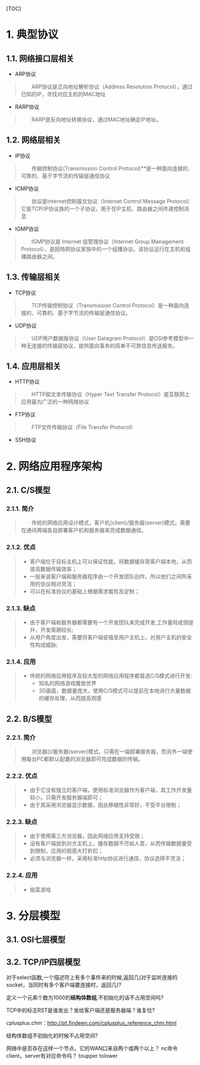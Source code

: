 [TOC]

# 1. 典型协议

## 1.1. 网络接口层相关

- ARP协议
  
> &emsp;&emsp;ARP协议是正向地址解析协议（Address Resolution Protocol），通过已知的IP，寻找对应主机的MAC地址

- RARP协议
  
> &emsp;&emsp;RARP是反向地址转换协议，通过MAC地址确定IP地址。

## 1.2. 网络层相关

- IP协议
  
> &emsp;&emsp;传输控制协议(Transmission Control Protocol)**是一种面向连接的、可靠的、基于字节流的传输层通信协议

- ICMP协议
  
> &emsp;&emsp;协议是Internet控制报文协议（Internet Control Message Protocol）它是TCP/IP协议族的一个子协议，用于在IP主机、路由器之间传递控制消息

- IGMP协议
  
> &emsp;&emsp;IGMP协议是 Internet 组管理协议（Internet Group Management Protocol），是因特网协议家族中的一个组播协议。该协议运行在主机和组播路由器之间。

## 1.3. 传输层相关

- TCP协议
  
> &emsp;&emsp;TCP传输控制协议（Transmission Control Protocol）是一种面向连接的、可靠的、基于字节流的传输层通信协议。

- UDP协议
  
> &emsp;&emsp;UDP用户数据报协议（User Datagram Protocol）是OSI参考模型中一种无连接的传输层协议，提供面向事务的简单不可靠信息传送服务。

## 1.4. 应用层相关

- HTTP协议
  
> &emsp;&emsp;HTTP超文本传输协议（Hyper Text Transfer Protocol）是互联网上应用最为广泛的一种网络协议

- FTP协议
  
> &emsp;&emsp;FTP文件传输协议（File Transfer Protocol）

- SSH协议

# 2. 网络应用程序架构

## 2.1. C/S模型

### 2.1.1. 简介
> &emsp;&emsp;传统的网络应用设计模式，客户机(client)/服务器(server)模式。需要在通讯两端各自部署客户机和服务器来完成数据通信。

### 2.1.2. 优点
> - 客户端位于目标主机上可以保证性能，将数据缓存至客户端本地，从而提高数据传输效率；
> - 一般来说客户端和服务器程序由一个开发团队创作，所以他们之间所采用的协议相对灵活；
> - 可以在标准协议的基础上根据需求裁剪及定制；

### 2.1.3. 缺点
> - 由于客户端和服务器都需要有一个开发团队来完成开发,工作量将成倍提升，开发周期较长;
> - 从用户角度出发，需要将客户端安插至用户主机上，对用户主机的安全性构成威胁;

### 2.1.4. 应用
> - 传统的网络应用程序及较大型的网络应用程序都首选C/S模式进行开发:
>   - 知名的网络游戏魔兽世界
>    - 3D画面，数据量庞大，使用C/S模式可以提前在本地进行大量数据的缓存处理，从而提高观感

## 2.2. B/S模型

### 2.2.1. 简介
> &emsp;&emsp;浏览器()/服务器(server)模式。只需在一端部署服务器，而另外一端使用每台PC都默认配置的浏览器即可完成数据的传输。

### 2.2.2. 优点
> - 由于它没有独立的客户端，使用标准浏览器作为客户端，其工作开发量较小，只需开发服务器端即可；
> - 由于其采用浏览器显示数据，因此移植性非常好，不受平台限制；

### 2.2.3. 缺点
> - 由于使用第三方浏览器，因此网络应用支持受限；
> - 没有客户端放到对方主机上，缓存数据不尽如人意，从而传输数据量受到限制，应用的观感大打折扣；
> - 必须与浏览器一样，采用标准http协议进行通信，协议选择不灵活；

### 2.2.4. 应用
> - 偷菜游戏

# 3. 分层模型

## 3.1. OSI七层模型

## 3.2. TCP/IP四层模型



对于select函数,一个描述符上有多个事件来的时候,返回几(对于监听连接的socket，当同时有多个客户端要连接时，返回几)?

定义一个元素个数为1000的**结构体数组**,不初始化的话不占用空间吗?

TCP中的标志RST是谁发出？发给客户端还是服务器端？谁复位?  

cplusplus.chm：http://pt.findeen.com/cplusplus_reference_chm.html

结构体数组不初始化的时候不占用空间?



网络中是否存在这样一个节点，它的WAN口来自两个或两个以上？
nc命令client，server有对应命令吗？
toupper
tolower

